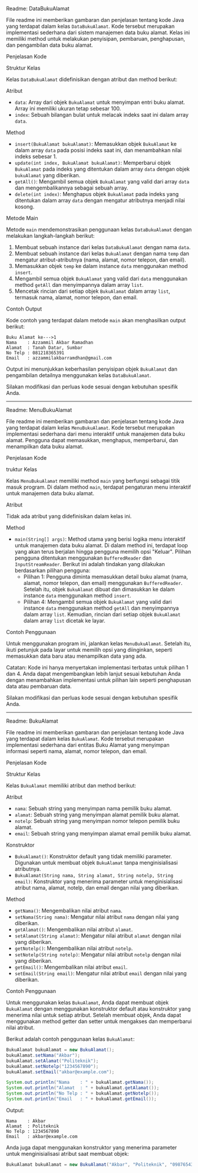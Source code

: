 Readme: DataBukuAlamat

File readme ini memberikan gambaran dan penjelasan tentang kode Java yang terdapat dalam kelas `DataBukuAlamat`. Kode tersebut merupakan implementasi sederhana dari sistem manajemen data buku alamat. Kelas ini memiliki method untuk melakukan penyisipan, pembaruan, penghapusan, dan pengambilan data buku alamat.

Penjelasan Kode

 Struktur Kelas

Kelas `DataBukuAlamat` didefinisikan dengan atribut dan method berikut:

Atribut

- `data`: Array dari objek `BukuAlamat` untuk menyimpan entri buku alamat. Array ini memiliki ukuran tetap sebesar 100.
- `index`: Sebuah bilangan bulat untuk melacak indeks saat ini dalam array `data`.

 Method

- `insert(BukuAlamat bukuAlamat)`: Memasukkan objek `BukuAlamat` ke dalam array `data` pada posisi indeks saat ini, dan menambahkan nilai indeks sebesar 1.
- `update(int index, BukuAlamat bukuAlamat)`: Memperbarui objek `BukuAlamat` pada indeks yang ditentukan dalam array `data` dengan objek `bukuAlamat` yang diberikan.
- `getAll()`: Mengambil semua objek `BukuAlamat` yang valid dari array `data` dan mengembalikannya sebagai sebuah array.
- `delete(int index)`: Menghapus objek `BukuAlamat` pada indeks yang ditentukan dalam array `data` dengan mengatur atributnya menjadi nilai kosong.

 Metode Main

Metode `main` mendemonstrasikan penggunaan kelas `DataBukuAlamat` dengan melakukan langkah-langkah berikut:

1. Membuat sebuah instance dari kelas `DataBukuAlamat` dengan nama `data`.
2. Membuat sebuah instance dari kelas `BukuAlamat` dengan nama `temp` dan mengatur atribut-atributnya (nama, alamat, nomor telepon, dan email).
3. Memasukkan objek `temp` ke dalam instance `data` menggunakan method `insert`.
4. Mengambil semua objek `BukuAlamat` yang valid dari `data` menggunakan method `getAll` dan menyimpannya dalam array `list`.
5. Mencetak rincian dari setiap objek `BukuAlamat` dalam array `list`, termasuk nama, alamat, nomor telepon, dan email.

 Contoh Output

Kode contoh yang terdapat dalam metode `main` akan menghasilkan output berikut:

```
Buku Alamat ke--->1
Nama    : Azzammil Akbar Ramadhan
Alamat  : Tanah Datar, Sumbar
No Telp : 081218365391
Email   : azzammilakbarramdhan@gmail.com
```

Output ini menunjukkan keberhasilan penyisipan objek `BukuAlamat` dan pengambilan detailnya menggunakan kelas `DataBukuAlamat`.

Silakan modifikasi dan perluas kode sesuai dengan kebutuhan spesifik Anda.

----------------------------------------------------------------------------------------------------------------------------------
Readme: MenuBukuAlamat

File readme ini memberikan gambaran dan penjelasan tentang kode Java yang terdapat dalam kelas `MenuBukuAlamat`. Kode tersebut merupakan implementasi sederhana dari menu interaktif untuk manajemen data buku alamat. Pengguna dapat memasukkan, menghapus, memperbarui, dan menampilkan data buku alamat.

Penjelasan Kode

truktur Kelas

Kelas `MenuBukuAlamat` memiliki method `main` yang berfungsi sebagai titik masuk program. Di dalam method `main`, terdapat pengaturan menu interaktif untuk manajemen data buku alamat.

Atribut

Tidak ada atribut yang didefinisikan dalam kelas ini.

Method

- `main(String[] args)`: Method utama yang berisi logika menu interaktif untuk manajemen data buku alamat. Di dalam method ini, terdapat loop yang akan terus berjalan hingga pengguna memilih opsi "Keluar". Pilihan pengguna ditentukan menggunakan `BufferedReader` dan `InputStreamReader`. Berikut ini adalah tindakan yang dilakukan berdasarkan pilihan pengguna:
  - Pilihan 1: Pengguna diminta memasukkan detail buku alamat (nama, alamat, nomor telepon, dan email) menggunakan `BufferedReader`. Setelah itu, objek `BukuAlamat` dibuat dan dimasukkan ke dalam instance `data` menggunakan method `insert`.
  - Pilihan 4: Mengambil semua objek `BukuAlamat` yang valid dari instance `data` menggunakan method `getAll` dan menyimpannya dalam array `list`. Kemudian, rincian dari setiap objek `BukuAlamat` dalam array `list` dicetak ke layar.

Contoh Penggunaan

Untuk menggunakan program ini, jalankan kelas `MenuBukuAlamat`. Setelah itu, ikuti petunjuk pada layar untuk memilih opsi yang diinginkan, seperti memasukkan data baru atau menampilkan data yang ada.

Catatan: Kode ini hanya menyertakan implementasi terbatas untuk pilihan 1 dan 4. Anda dapat mengembangkan lebih lanjut sesuai kebutuhan Anda dengan menambahkan implementasi untuk pilihan lain seperti penghapusan data atau pembaruan data.

Silakan modifikasi dan perluas kode sesuai dengan kebutuhan spesifik Anda.

----------------------------------------------------------------------------------------------------------------------------------------------
 Readme: BukuAlamat

File readme ini memberikan gambaran dan penjelasan tentang kode Java yang terdapat dalam kelas `BukuAlamat`. Kode tersebut merupakan implementasi sederhana dari entitas Buku Alamat yang menyimpan informasi seperti nama, alamat, nomor telepon, dan email.

 Penjelasan Kode

Struktur Kelas

Kelas `BukuAlamat` memiliki atribut dan method berikut:

 Atribut

- `nama`: Sebuah string yang menyimpan nama pemilik buku alamat.
- `alamat`: Sebuah string yang menyimpan alamat pemilik buku alamat.
- `notelp`: Sebuah string yang menyimpan nomor telepon pemilik buku alamat.
- `email`: Sebuah string yang menyimpan alamat email pemilik buku alamat.

 Konstruktor

- `BukuAlamat()`: Konstruktor default yang tidak memiliki parameter. Digunakan untuk membuat objek `BukuAlamat` tanpa menginisialisasi atributnya.
- `BukuAlamat(String nama, String alamat, String notelp, String email)`: Konstruktor yang menerima parameter untuk menginisialisasi atribut nama, alamat, notelp, dan email dengan nilai yang diberikan.

 Method

- `getNama()`: Mengembalikan nilai atribut `nama`.
- `setNama(String nama)`: Mengatur nilai atribut `nama` dengan nilai yang diberikan.
- `getAlamat()`: Mengembalikan nilai atribut `alamat`.
- `setAlamat(String alamat)`: Mengatur nilai atribut `alamat` dengan nilai yang diberikan.
- `getNotelp()`: Mengembalikan nilai atribut `notelp`.
- `setNotelp(String notelp)`: Mengatur nilai atribut `notelp` dengan nilai yang diberikan.
- `getEmail()`: Mengembalikan nilai atribut `email`.
- `setEmail(String email)`: Mengatur nilai atribut `email` dengan nilai yang diberikan.

 Contoh Penggunaan

Untuk menggunakan kelas `BukuAlamat`, Anda dapat membuat objek `BukuAlamat` dengan menggunakan konstruktor default atau konstruktor yang menerima nilai untuk setiap atribut. Setelah membuat objek, Anda dapat menggunakan method getter dan setter untuk mengakses dan memperbarui nilai atribut.

Berikut adalah contoh penggunaan kelas `BukuAlamat`:

```java
BukuAlamat bukuAlamat = new BukuAlamat();
bukuAlamat.setNama("Akbar");
bukuAlamat.setAlamat("Politeknik");
bukuAlamat.setNotelp("1234567890");
bukuAlamat.setEmail("akbar@example.com");

System.out.println("Nama    : " + bukuAlamat.getNama());
System.out.println("Alamat  : " + bukuAlamat.getAlamat());
System.out.println("No Telp : " + bukuAlamat.getNotelp());
System.out.println("Email   : " + bukuAlamat.getEmail());
```

Output:

```
Nama    : Akbar
Alamat  : Politeknik
No Telp : 1234567890
Email   : akbar@example.com
```

Anda juga dapat menggunakan konstruktor yang menerima parameter untuk menginisialisasi atribut saat membuat objek:

```java
BukuAlamat bukuAlamat = new BukuAlamat("Akbar", "Politeknik", "0987654321", "akbar@example.com");
```